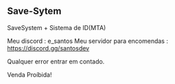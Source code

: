 ## Save-Sytem
SaveSystem + Sistema de ID(MTA)

Meu discord : e_santos
Meu servidor para encomendas : https://discord.gg/santosdev

Qualquer error entrar em contado.

Venda Proíbida!
